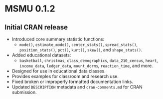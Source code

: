 # MSMU 0.1.2

## Initial CRAN release

- Introduced core summary statistic functions:
  - `mode()`, `estimate_mode()`, `center_stats()`, `spread_stats()`, `position_stats()`, `pct()`, `kurt()`, `skew()`, and `shape_stats()`.
- Added educational datasets:
  - `basketball`, `christmas`, `class_demographics`, `data_210_census`, `heart`, `income_data`, `ledger_data`, `mount_dorms`, `reaction_time`, and more.
- Designed for use in educational data classes.
- Provides examples for classroom and research use.
- Fixed broken or improperly formatted documentation links.
- Updated `DESCRIPTION` metadata and `cran-comments.md` for CRAN submission.

